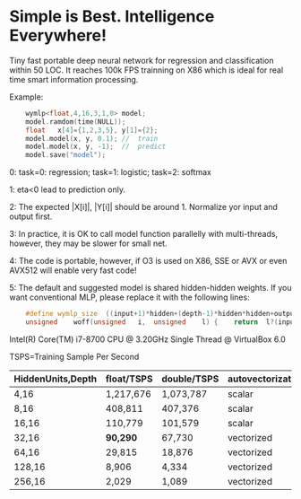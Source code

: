 # Simple is Best. Intelligence Everywhere!
Tiny fast portable deep neural network for regression and classification within 50 LOC. It reaches 100k FPS trainning on X86 which is ideal for real time smart information processing.

Example:
```C++
	wymlp<float,4,16,3,1,0>	model;	
	model.ramdom(time(NULL));
	float	x[4]={1,2,3,5},	y[1]={2};
	model.model(x, y, 0.1);	//	train
	model.model(x, y, -1);	//	predict
	model.save("model");
```

0:	task=0: regression; task=1: logistic;	task=2:	softmax

1:	eta<0 lead to prediction only.

2:	The expected |X[i]|, |Y[i]| should be around 1. Normalize yor input and output first.

3:	In practice, it is OK to call model function parallelly with multi-threads, however, they may be slower for small net.

4:	The code is portable, however, if O3 is used on X86, SSE or AVX or even AVX512 will enable very fast code!

5:	The default and suggested model is shared hidden-hidden weights. If you want conventional MLP, please replace it with the following lines:
```C++
	#define	wymlp_size	((input+1)*hidden+(depth-1)*hidden*hidden+output*hidden)
	unsigned	woff(unsigned	i,	unsigned	l) {	return	l?(input+1)*hidden+(l-1)*hidden*hidden+i*hidden:i*hidden;	}
```

Intel(R) Core(TM) i7-8700 CPU @ 3.20GHz Single Thread @ VirtualBox 6.0

TSPS=Training Sample Per Second

|HiddenUnits,Depth|float/TSPS|double/TSPS|autovectorization|
|----|----|----|----|
|4,16|	1,217,676| 	1,073,787 |scalar|
|8,16|	408,811|	407,376 |scalar|
|16,16|	110,779| 	101,579 |scalar
|32,16|	**90,290**| 	67,730 |vectorized|
|64,16|	29,815| 	18,876 |vectorized|
|128,16|	8,906| 	4,334 |vectorized|
|256,16|	2,029| 	1,089 |vectorized|
